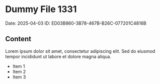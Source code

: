 # Dummy File 1331

Date: 2025-04-03
ID: ED03B860-3B78-467B-B26C-077201C4816B

## Content

Lorem ipsum dolor sit amet, consectetur adipiscing elit.
Sed do eiusmod tempor incididunt ut labore et dolore magna aliqua.

* Item 1
* Item 2
* Item 3
